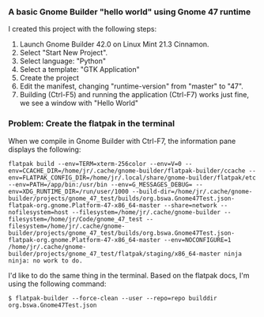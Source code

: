 ### A basic Gnome Builder "hello world" using Gnome 47 runtime

I created this project with the following steps:

1. Launch Gnome Builder 42.0 on Linux Mint 21.3 Cinnamon.
2. Select "Start New Project".
3. Select language: "Python"
4. Select a template: "GTK Application"
5. Create the project
6. Edit the manifest, changing "runtime-version" from "master" to "47".
7. Building (Ctrl-F5) and running the application (Ctrl-F7) works just fine, we see a window with "Hello World"

### Problem: Create the flatpak in the terminal

When we compile in Gnome Builder with Ctrl-F7, the information pane displays the following:

```
flatpak build --env=TERM=xterm-256color --env=V=0 --env=CCACHE_DIR=/home/jr/.cache/gnome-builder/flatpak-builder/ccache --env=FLATPAK_CONFIG_DIR=/home/jr/.local/share/gnome-builder/flatpak/etc --env=PATH=/app/bin:/usr/bin --env=G_MESSAGES_DEBUG= --env=XDG_RUNTIME_DIR=/run/user/1000 --build-dir=/home/jr/.cache/gnome-builder/projects/gnome_47_test/builds/org.bswa.Gnome47Test.json-flatpak-org.gnome.Platform-47-x86_64-master --share=network --nofilesystem=host --filesystem=/home/jr/.cache/gnome-builder --filesystem=/home/jr/Code/gnome_47_test --filesystem=/home/jr/.cache/gnome-builder/projects/gnome_47_test/builds/org.bswa.Gnome47Test.json-flatpak-org.gnome.Platform-47-x86_64-master --env=NOCONFIGURE=1 /home/jr/.cache/gnome-builder/projects/gnome_47_test/flatpak/staging/x86_64-master ninja
ninja: no work to do.
```

I'd like to do the same thing in the terminal. Based on the flatpak docs, I'm using the following command:

`$ flatpak-builder --force-clean --user --repo=repo builddir org.bswa.Gnome47Test.json`

